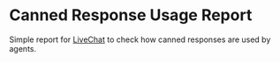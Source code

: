 Canned Response Usage Report
===

Simple report for [LiveChat](https://www.livechat.com/?a=WN_UR1PmR&utm_source=PP) to check how canned responses are used by agents.